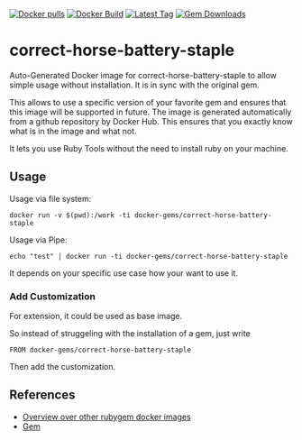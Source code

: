 [![Docker pulls](https://img.shields.io/docker/pulls/rubygem/correct-horse-battery-staple.svg)](https://hub.docker.com/r/rubygem/correct-horse-battery-staple/)
[![Docker Build](https://img.shields.io/docker/automated/rubygem/correct-horse-battery-staple.svg)](https://hub.docker.com/r/rubygem/correct-horse-battery-staple/)
[![Latest Tag](https://img.shields.io/github/tag/docker-rubygem/correct-horse-battery-staple.svg)](https://hub.docker.com/r/rubygem/correct-horse-battery-staple/)
[![Gem Downloads](https://img.shields.io/gem/dt/correct-horse-battery-staple.svg)](https://rubygems.org/gems/correct-horse-battery-staple/)
# correct-horse-battery-staple

Auto-Generated Docker image for correct-horse-battery-staple to allow simple usage without installation.
It is in sync with the original gem.

This allows to use a specific version of your favorite gem and ensures that this image will be supported in future.
The image is generated automatically from a github repository by Docker Hub.
This ensures that you exactly know what is in the image and what not.

It lets you use Ruby Tools without the need to install ruby on your machine.

## Usage

Usage via file system:

`docker run -v $(pwd):/work -ti docker-gems/correct-horse-battery-staple`

Usage via Pipe:

`echo "test" | docker run -ti docker-gems/correct-horse-battery-staple`

It depends on your specific use case how your want to use it.

### Add Customization

For extension, it could be used as base image.

So instead of struggeling with the installation of a gem, just write

`FROM docker-gems/correct-horse-battery-staple`

Then add the customization.

## References

 - [Overview over other rubygem docker images](https://github.com/thinkbot/docker-rubygem)
 - [Gem](https://rubygems.org/gems/correct-horse-battery-staple/)
